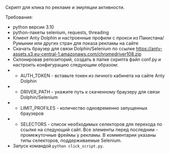 Скрипт для клика по рекламе и эмуляции активности.

Требования:
- python версии 3.10
- python-пакеты selenium, requests, threading
- Клиент Anty Dolphin и настроенные профили с прокси из Пакистана/Румынии или других стран для показа рекламы на сайте
- Скачать браузер для связи Dolphin/Selenium по ссылке https://anty-assets.s3.eu-central-1.amazonaws.com/chromedriver108.zip
- Склонировав репозиторий, создать в папке скрипта файл conf.py и настроить конфигурацию следующим образом:
- - AUTH_TOKEN - вставьте токен из личного кабинета на сайте Anty Dolphin
- - DRIVER_PATH - укажите путь к скаченному браузеру для связи Dolphin/Selenium
- - LIMIT_PROFILES - количество одновременно запущенных браузеров
- - SELECTORS - список необходимых селекторов для перехода по ссылке на следующий сайт. Все элементы перед последним - промежуточные фреймы у рекламы. В комментарии указаны типы селекторов, поддерживаемые Selenium.
- Запуск командой `python click_script.py`.